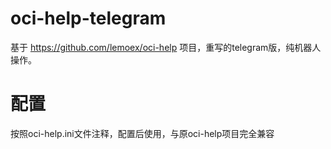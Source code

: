 # oci-help-telegram
基于 https://github.com/lemoex/oci-help 项目，重写的telegram版，纯机器人操作。

# 配置
按照oci-help.ini文件注释，配置后使用，与原oci-help项目完全兼容
